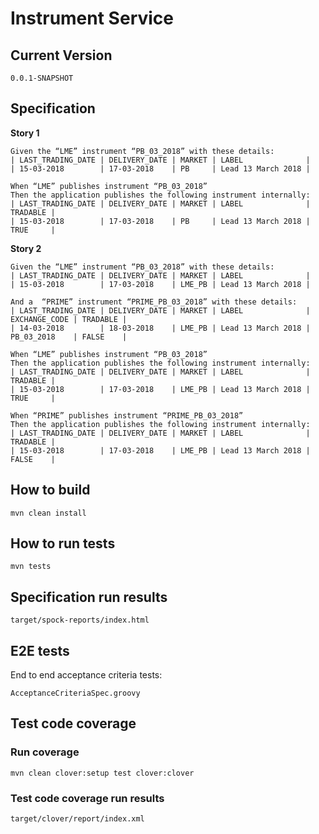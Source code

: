 # Instrument Service

## Current Version

    0.0.1-SNAPSHOT

## Specification

**Story 1**

    Given the “LME” instrument “PB_03_2018” with these details:
    | LAST_TRADING_DATE | DELIVERY_DATE | MARKET | LABEL              |
    | 15-03-2018        | 17-03-2018    | PB     | Lead 13 March 2018 |

    When “LME” publishes instrument “PB_03_2018”
    Then the application publishes the following instrument internally:
    | LAST_TRADING_DATE | DELIVERY_DATE | MARKET | LABEL              | TRADABLE |
    | 15-03-2018        | 17-03-2018    | PB     | Lead 13 March 2018 | TRUE     |

**Story 2**

    Given the “LME” instrument “PB_03_2018” with these details:
    | LAST_TRADING_DATE | DELIVERY_DATE | MARKET | LABEL              |
    | 15-03-2018        | 17-03-2018    | LME_PB | Lead 13 March 2018 |

    And a  “PRIME” instrument “PRIME_PB_03_2018” with these details:
    | LAST_TRADING_DATE | DELIVERY_DATE | MARKET | LABEL              | EXCHANGE_CODE | TRADABLE |
    | 14-03-2018        | 18-03-2018    | LME_PB | Lead 13 March 2018 | PB_03_2018    | FALSE    |

    When “LME” publishes instrument “PB_03_2018”
    Then the application publishes the following instrument internally:
    | LAST_TRADING_DATE | DELIVERY_DATE | MARKET | LABEL              | TRADABLE |
    | 15-03-2018        | 17-03-2018    | LME_PB | Lead 13 March 2018 | TRUE     |

    When “PRIME” publishes instrument “PRIME_PB_03_2018”
    Then the application publishes the following instrument internally:
    | LAST_TRADING_DATE | DELIVERY_DATE | MARKET | LABEL              | TRADABLE |
    | 15-03-2018        | 17-03-2018    | LME_PB | Lead 13 March 2018 | FALSE    |

## How to build

    mvn clean install

## How to run tests

    mvn tests

## Specification run results

    target/spock-reports/index.html

## E2E tests

End to end acceptance criteria tests:

    AcceptanceCriteriaSpec.groovy

## Test code coverage

### Run coverage

    mvn clean clover:setup test clover:clover

### Test code coverage run results

    target/clover/report/index.xml

